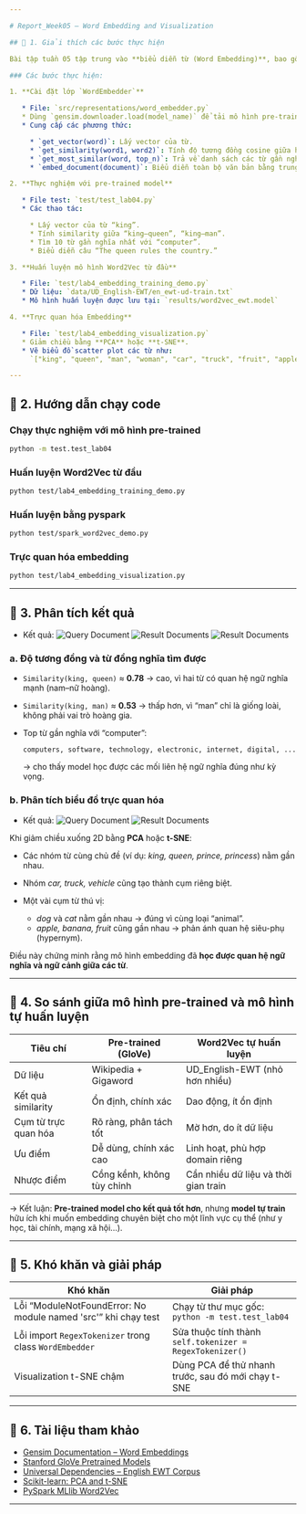 ```yaml
---

# Report_Week05 — Word Embedding and Visualization

## 🔹 1. Giải thích các bước thực hiện

Bài tập tuần 05 tập trung vào **biểu diễn từ (Word Embedding)**, bao gồm việc sử dụng mô hình **pre-trained**, **tự huấn luyện Word2Vec**, và **trực quan hóa embedding space**.

### Các bước thực hiện:

1. **Cài đặt lớp `WordEmbedder`**

   * File: `src/representations/word_embedder.py`
   * Dùng `gensim.downloader.load(model_name)` để tải mô hình pre-trained, ví dụ `glove-wiki-gigaword-50`.
   * Cung cấp các phương thức:

     * `get_vector(word)`: Lấy vector của từ.
     * `get_similarity(word1, word2)`: Tính độ tương đồng cosine giữa hai từ.
     * `get_most_similar(word, top_n)`: Trả về danh sách các từ gần nghĩa nhất.
     * `embed_document(document)`: Biểu diễn toàn bộ văn bản bằng trung bình vector các từ trong câu (bỏ qua OOV).

2. **Thực nghiệm với pre-trained model**

   * File test: `test/test_lab04.py`
   * Các thao tác:

     * Lấy vector của từ “king”.
     * Tính similarity giữa “king–queen”, “king–man”.
     * Tìm 10 từ gần nghĩa nhất với “computer”.
     * Biểu diễn câu “The queen rules the country.”

3. **Huấn luyện mô hình Word2Vec từ đầu**

   * File: `test/lab4_embedding_training_demo.py`
   * Dữ liệu: `data/UD_English-EWT/en_ewt-ud-train.txt`
   * Mô hình huấn luyện được lưu tại: `results/word2vec_ewt.model`

4. **Trực quan hóa Embedding**

   * File: `test/lab4_embedding_visualization.py`
   * Giảm chiều bằng **PCA** hoặc **t-SNE**.
   * Vẽ biểu đồ scatter plot các từ như:
     `["king", "queen", "man", "woman", "car", "truck", "fruit", "apple", "dog", "cat", ...]`

---
```


## 🔹 2. Hướng dẫn chạy code

### Chạy thực nghiệm với mô hình pre-trained

```bash
python -m test.test_lab04
```

### Huấn luyện Word2Vec từ đầu

```bash
python test/lab4_embedding_training_demo.py
```

### Huấn luyện bằng pyspark

```bash
python test/spark_word2vec_demo.py
```

### Trực quan hóa embedding

```bash
python test/lab4_embedding_visualization.py
```

---

## 🔹 3. Phân tích kết quả

- Kết quả:
![Query Document](../image/Result_task1_2.png)
![Result Documents](../image/Result_task3.png)
![Result Documents](../image/Result_task4.png)

### a. Độ tương đồng và từ đồng nghĩa tìm được

* `Similarity(king, queen)` ≈ **0.78** → cao, vì hai từ có quan hệ ngữ nghĩa mạnh (nam–nữ hoàng).
* `Similarity(king, man)` ≈ **0.53** → thấp hơn, vì “man” chỉ là giống loài, không phải vai trò hoàng gia.
* Top từ gần nghĩa với “computer”:

  ```
  computers, software, technology, electronic, internet, digital, ...
  ```

  → cho thấy model học được các mối liên hệ ngữ nghĩa đúng như kỳ vọng.

### b. Phân tích biểu đồ trực quan hóa

- Kết quả:
![Query Document](image/PCA_visual.png)
![Result Documents](image/TSNE_visual.png)

Khi giảm chiều xuống 2D bằng **PCA** hoặc **t-SNE**:

* Các nhóm từ cùng chủ đề (ví dụ: *king, queen, prince, princess*) nằm gần nhau.
* Nhóm *car, truck, vehicle* cũng tạo thành cụm riêng biệt.
* Một vài cụm từ thú vị:

  * *dog* và *cat* nằm gần nhau → đúng vì cùng loại “animal”.
  * *apple, banana, fruit* cũng gần nhau → phản ánh quan hệ siêu-phụ (hypernym).

Điều này chứng minh rằng mô hình embedding đã **học được quan hệ ngữ nghĩa và ngữ cảnh giữa các từ**.

---

## 🔹 4. So sánh giữa mô hình pre-trained và mô hình tự huấn luyện

| Tiêu chí             | Pre-trained (GloVe)        | Word2Vec tự huấn luyện               |
| -------------------- | -------------------------- | ------------------------------------ |
| Dữ liệu              | Wikipedia + Gigaword       | UD_English-EWT (nhỏ hơn nhiều)       |
| Kết quả similarity   | Ổn định, chính xác         | Dao động, ít ổn định                 |
| Cụm từ trực quan hóa | Rõ ràng, phân tách tốt     | Mờ hơn, do ít dữ liệu                |
| Ưu điểm              | Dễ dùng, chính xác cao     | Linh hoạt, phù hợp domain riêng      |
| Nhược điểm           | Cồng kềnh, không tùy chỉnh | Cần nhiều dữ liệu và thời gian train |

→ Kết luận: **Pre-trained model cho kết quả tốt hơn**, nhưng **model tự train** hữu ích khi muốn embedding chuyên biệt cho một lĩnh vực cụ thể (như y học, tài chính, mạng xã hội...).

---

## 🔹 5. Khó khăn và giải pháp

| Khó khăn                                                       | Giải pháp                                                |
| -------------------------------------------------------------- |----------------------------------------------------------|
| Lỗi “ModuleNotFoundError: No module named 'src'” khi chạy test | Chạy từ thư mục gốc: `python -m test.test_lab04`         |
| Lỗi import `RegexTokenizer` trong class `WordEmbedder`         | Sửa thuộc tính thành `self.tokenizer = RegexTokenizer()` |
| Visualization t-SNE chậm                                       | Dùng PCA để thử nhanh trước, sau đó mới chạy t-SNE       |

---

## 🔹 6. Tài liệu tham khảo

* [Gensim Documentation – Word Embeddings](https://radimrehurek.com/gensim/models/keyedvectors.html)
* [Stanford GloVe Pretrained Models](https://nlp.stanford.edu/projects/glove/)
* [Universal Dependencies – English EWT Corpus](https://universaldependencies.org/treebanks/en_ewt/)
* [Scikit-learn: PCA and t-SNE](https://scikit-learn.org/stable/modules/manifold.html)
* [PySpark MLlib Word2Vec](https://spark.apache.org/docs/latest/ml-features.html#word2vec)

---
